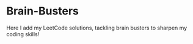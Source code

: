 # Brain-Busters
Here I add my LeetCode solutions, tackling brain busters to sharpen my coding skills!
